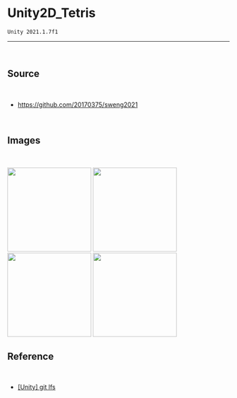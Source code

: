 # Unity2D_Tetris

    Unity 2021.1.7f1
<hr/>
<br>

## Source
<br>

+ https://github.com/20170375/sweng2021
<br>

## Images
<br>

<img src="https://user-images.githubusercontent.com/62216628/124820877-fdc55580-dfa8-11eb-88b2-e27a71f842cb.PNG" width="190px"> <img src="https://user-images.githubusercontent.com/62216628/124819516-50057700-dfa7-11eb-8eb6-7986eb04b6d3.PNG" width="190px"> <img src="https://user-images.githubusercontent.com/62216628/124819568-5d226600-dfa7-11eb-8a98-f8602c7fbbd8.PNG" width="190px"> <img src="https://user-images.githubusercontent.com/62216628/124819596-64e20a80-dfa7-11eb-932c-60115390c73f.PNG" width="190px">
<br>

## Reference
<br>

+ [[Unity] git lfs](https://morm.tistory.com/246)
<br>
